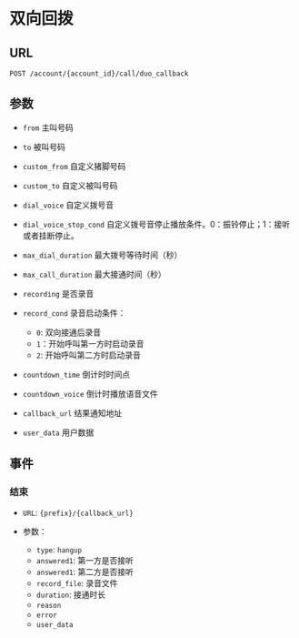 # 双向回拨

## URL

```
POST /account/{account_id}/call/duo_callback
```

## 参数

- `from` 主叫号码
- `to` 被叫号码
- `custom_from` 自定义猪脚号码
- `custom_to` 自定义被叫号码
- `dial_voice` 自定义拨号音
- `dial_voice_stop_cond` 自定义拨号音停止播放条件。0：振铃停止；1：接听或者挂断停止。
- `max_dial_duration` 最大拨号等待时间（秒）
- `max_call_duration` 最大接通时间（秒）
- `recording` 是否录音
- `record_cond` 录音启动条件：

  - `0`: 双向接通后录音
  - `1`：开始呼叫第一方时启动录音
  - `2`: 开始呼叫第二方时启动录音

- `countdown_time` 倒计时时间点
- `countdown_voice` 倒计时播放语音文件
- `callback_url` 结果通知地址
- `user_data` 用户数据

## 事件

### 结束

- `URL`: `{prefix}/{callback_url}`
- 参数：

  - `type`: `hangup`
  - `answered1`: 第一方是否接听
  - `answered1`: 第二方是否接听
  - `record_file`: 录音文件
  - `duration`: 接通时长
  - `reason`
  - `error`
  - `user_data`
